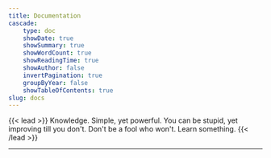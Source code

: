 ```yaml
---
title: Documentation
cascade:
    type: doc
    showDate: true
    showSummary: true
    showWordCount: true
    showReadingTime: true
    showAuthor: false
    invertPagination: true
    groupByYear: false
    showTableOfContents: true
slug: docs
---
```


{{< lead >}}
Knowledge. Simple, yet powerful.
You can be stupid, yet improving till you don't.
Don't be a fool who won't. Learn something.
{{< /lead >}}

***
